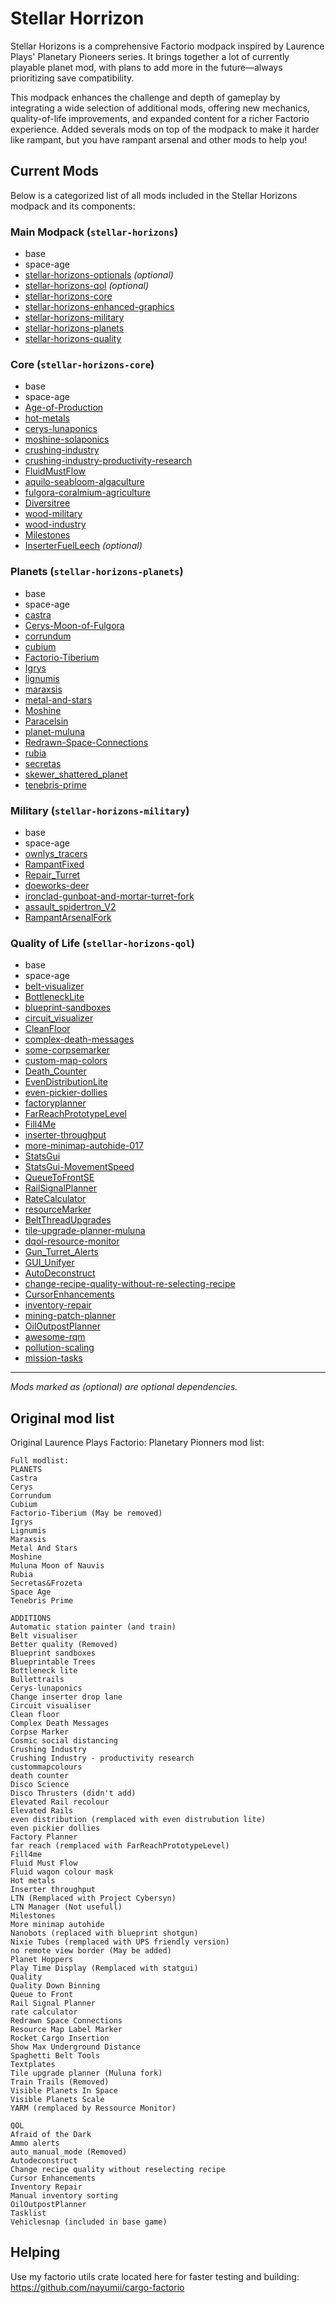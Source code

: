 # Stellar Horrizon

Stellar Horizons is a comprehensive Factorio modpack inspired by Laurence Plays' Planetary Pioneers series. It brings together a lot of currently playable planet mod, with plans to add more in the future—always prioritizing save compatibility. 

This modpack enhances the challenge and depth of gameplay by integrating a wide selection of additional mods, offering new mechanics, quality-of-life improvements, and expanded content for a richer Factorio experience.
Added severals mods on top of the modpack to make it harder like rampant, but you have rampant arsenal and other mods to help you!

## Current Mods

Below is a categorized list of all mods included in the Stellar Horizons modpack and its components:

### Main Modpack (`stellar-horizons`)
- base
- space-age
- [stellar-horizons-optionals](https://mods.factorio.com/mod/stellar-horizons-optionals) *(optional)*
- [stellar-horizons-qol](https://mods.factorio.com/mod/stellar-horizons-qol) *(optional)*
- [stellar-horizons-core](https://mods.factorio.com/mod/stellar-horizons-core)
- [stellar-horizons-enhanced-graphics](https://mods.factorio.com/mod/stellar-horizons-enhanced-graphics)
- [stellar-horizons-military](https://mods.factorio.com/mod/stellar-horizons-military)
- [stellar-horizons-planets](https://mods.factorio.com/mod/stellar-horizons-planets)
- [stellar-horizons-quality](https://mods.factorio.com/mod/stellar-horizons-quality)

### Core (`stellar-horizons-core`)
- base
- space-age
- [Age-of-Production](https://mods.factorio.com/mod/Age-of-Production)
- [hot-metals](https://mods.factorio.com/mod/hot-metals)
- [cerys-lunaponics](https://mods.factorio.com/mod/cerys-lunaponics)
- [moshine-solaponics](https://mods.factorio.com/mod/moshine-solaponics)
- [crushing-industry](https://mods.factorio.com/mod/crushing-industry)
- [crushing-industry-productivity-research](https://mods.factorio.com/mod/crushing-industry-productivity-research)
- [FluidMustFlow](https://mods.factorio.com/mod/FluidMustFlow)
- [aquilo-seabloom-algaculture](https://mods.factorio.com/mod/aquilo-seabloom-algaculture)
- [fulgora-coralmium-agriculture](https://mods.factorio.com/mod/fulgora-coralmium-agriculture)
- [Diversitree](https://mods.factorio.com/mod/Diversitree)
- [wood-military](https://mods.factorio.com/mod/wood-military)
- [wood-industry](https://mods.factorio.com/mod/wood-industry)
- [Milestones](https://mods.factorio.com/mod/Milestones)
- [InserterFuelLeech](https://mods.factorio.com/mod/InserterFuelLeech) *(optional)*

### Planets (`stellar-horizons-planets`)
- base
- space-age
- [castra](https://mods.factorio.com/mod/castra)
- [Cerys-Moon-of-Fulgora](https://mods.factorio.com/mod/Cerys-Moon-of-Fulgora)
- [corrundum](https://mods.factorio.com/mod/corrundum)
- [cubium](https://mods.factorio.com/mod/cubium)
- [Factorio-Tiberium](https://mods.factorio.com/mod/Factorio-Tiberium)
- [Igrys](https://mods.factorio.com/mod/Igrys)
- [lignumis](https://mods.factorio.com/mod/lignumis)
- [maraxsis](https://mods.factorio.com/mod/maraxsis)
- [metal-and-stars](https://mods.factorio.com/mod/metal-and-stars)
- [Moshine](https://mods.factorio.com/mod/Moshine)
- [Paracelsin](https://mods.factorio.com/mod/Paracelsin)
- [planet-muluna](https://mods.factorio.com/mod/planet-muluna)
- [Redrawn-Space-Connections](https://mods.factorio.com/mod/Redrawn-Space-Connections)
- [rubia](https://mods.factorio.com/mod/rubia)
- [secretas](https://mods.factorio.com/mod/secretas)
- [skewer_shattered_planet](https://mods.factorio.com/mod/skewer_shattered_planet)
- [tenebris-prime](https://mods.factorio.com/mod/tenebris-prime)

### Military (`stellar-horizons-military`)
- base
- space-age
- [ownlys_tracers](https://mods.factorio.com/mod/ownlys_tracers)
- [RampantFixed](https://mods.factorio.com/mod/RampantFixed)
- [Repair_Turret](https://mods.factorio.com/mod/Repair_Turret)
- [doeworks-deer](https://mods.factorio.com/mod/doeworks-deer)
- [ironclad-gunboat-and-mortar-turret-fork](https://mods.factorio.com/mod/ironclad-gunboat-and-mortar-turret-fork)
- [assault_spidertron_V2](https://mods.factorio.com/mod/assault_spidertron_V2)
- [RampantArsenalFork](https://mods.factorio.com/mod/RampantArsenalFork)

### Quality of Life (`stellar-horizons-qol`)
- base
- space-age
- [belt-visualizer](https://mods.factorio.com/mod/belt-visualizer)
- [BottleneckLite](https://mods.factorio.com/mod/BottleneckLite)
- [blueprint-sandboxes](https://mods.factorio.com/mod/blueprint-sandboxes)
- [circuit_visualizer](https://mods.factorio.com/mod/circuit_visualizer)
- [CleanFloor](https://mods.factorio.com/mod/CleanFloor)
- [complex-death-messages](https://mods.factorio.com/mod/complex-death-messages)
- [some-corpsemarker](https://mods.factorio.com/mod/some-corpsemarker)
- [custom-map-colors](https://mods.factorio.com/mod/custom-map-colors)
- [Death_Counter](https://mods.factorio.com/mod/Death_Counter)
- [EvenDistributionLite](https://mods.factorio.com/mod/EvenDistributionLite)
- [even-pickier-dollies](https://mods.factorio.com/mod/even-pickier-dollies)
- [factoryplanner](https://mods.factorio.com/mod/factoryplanner)
- [FarReachPrototypeLevel](https://mods.factorio.com/mod/FarReachPrototypeLevel)
- [Fill4Me](https://mods.factorio.com/mod/Fill4Me)
- [inserter-throughput](https://mods.factorio.com/mod/inserter-throughput)
- [more-minimap-autohide-017](https://mods.factorio.com/mod/more-minimap-autohide-017)
- [StatsGui](https://mods.factorio.com/mod/StatsGui)
- [StatsGui-MovementSpeed](https://mods.factorio.com/mod/StatsGui-MovementSpeed)
- [QueueToFrontSE](https://mods.factorio.com/mod/QueueToFrontSE)
- [RailSignalPlanner](https://mods.factorio.com/mod/RailSignalPlanner)
- [RateCalculator](https://mods.factorio.com/mod/RateCalculator)
- [resourceMarker](https://mods.factorio.com/mod/resourceMarker)
- [BeltThreadUpgrades](https://mods.factorio.com/mod/BeltThreadUpgrades)
- [tile-upgrade-planner-muluna](https://mods.factorio.com/mod/tile-upgrade-planner-muluna)
- [dqol-resource-monitor](https://mods.factorio.com/mod/dqol-resource-monitor)
- [Gun_Turret_Alerts](https://mods.factorio.com/mod/Gun_Turret_Alerts)
- [GUI_Unifyer](https://mods.factorio.com/mod/GUI_Unifyer)
- [AutoDeconstruct](https://mods.factorio.com/mod/AutoDeconstruct)
- [change-recipe-quality-without-re-selecting-recipe](https://mods.factorio.com/mod/change-recipe-quality-without-re-selecting-recipe)
- [CursorEnhancements](https://mods.factorio.com/mod/CursorEnhancements)
- [inventory-repair](https://mods.factorio.com/mod/inventory-repair)
- [mining-patch-planner](https://mods.factorio.com/mod/mining-patch-planner)
- [OilOutpostPlanner](https://mods.factorio.com/mod/OilOutpostPlanner)
- [awesome-rqm](https://mods.factorio.com/mod/awesome-rqm)
- [pollution-scaling](https://mods.factorio.com/mod/pollution-scaling)
- [mission-tasks](https://mods.factorio.com/mod/mission-tasks)

---

*Mods marked as (optional) are optional dependencies.*

## Original mod list

Original Laurence Plays Factorio: Planetary Pionners mod list:
```
Full modlist:
PLANETS
Castra
Cerys
Corrundum
Cubium
Factorio-Tiberium (May be removed)
Igrys
Lignumis
Maraxsis
Metal And Stars
Moshine
Muluna Moon of Nauvis
Rubia
Secretas&Frozeta
Space Age
Tenebris Prime

ADDITIONS
Automatic station painter (and train)
Belt visualiser
Better quality (Removed)
Blueprint sandboxes
Blueprintable Trees
Bottleneck lite
Bullettrails
Cerys-lunaponics
Change inserter drop lane
Circuit visualiser
Clean floor
Complex Death Messages
Corpse Marker
Cosmic social distancing
Crushing Industry
Crushing Industry - productivity research
custommapcolours
death counter
Disco Science
Disco Thrusters (didn't add)
Elevated Rail recolour
Elevated Rails
even distribution (remplaced with even distrubution lite)
even pickier dollies
Factory Planner
far reach (remplaced with FarReachPrototypeLevel)
Fill4me
Fluid Must Flow
Fluid wagon colour mask
Hot metals
Inserter throughput
LTN (Remplaced with Project Cybersyn)
LTN Manager (Not usefull)
Milestones
More minimap autohide
Nanobots (replaced with blueprint shotgun)
Nixie Tubes (remplaced with UPS friendly version)
no remote view border (May be added)
Planet Hoppers
Play Time Display (Remplaced with statgui)
Quality
Quality Down Binning
Queue to Front
Rail Signal Planner
rate calculator
Redrawn Space Connections
Resource Map Label Marker
Rocket Cargo Insertion
Show Max Underground Distance
Spaghetti Belt Tools
Textplates
Tile upgrade planner (Muluna fork)
Train Trails (Removed)
Visible Planets In Space
Visible Planets Scale
YARM (remplaced by Ressource Monitor)

QOL
Afraid of the Dark
Ammo alerts
auto_manual_mode (Removed)
Autodeconstruct 
Change recipe quality without reselecting recipe
Cursor Enhancements
Inventory Repair
Manual inventory sorting
OilOutpostPlanner
Tasklist
Vehiclesnap (included in base game)
```

## Helping 

Use my factorio utils crate located here for faster testing and building: https://github.com/nayumii/cargo-factorio
